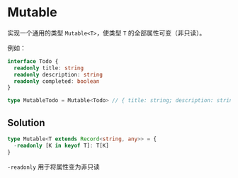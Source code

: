 # Mutable

实现一个通用的类型 `Mutable<T>`，使类型 `T` 的全部属性可变（非只读）。

例如：

```typescript
interface Todo {
  readonly title: string
  readonly description: string
  readonly completed: boolean
}

type MutableTodo = Mutable<Todo> // { title: string; description: string; completed: boolean; }
```

## Solution

```ts
type Mutable<T extends Record<string, any>> = {
  -readonly [K in keyof T]: T[K]
}
```

`-readonly` 用于将属性变为非只读
